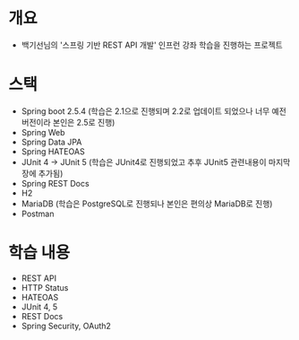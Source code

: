 # 개요

- 백기선님의 '스프링 기반 REST API 개발' 인프런 강좌 학습을 진행하는 프로젝트

# 스택

- Spring boot 2.5.4 (학습은 2.1으로 진행되며 2.2로 업데이트 되었으나 너무 예전 버전이라 본인은 2.5로 진행)
- Spring Web
- Spring Data JPA
- Spring HATEOAS
- JUnit 4 -> JUnit 5 (학습은 JUnit4로 진행되었고 추후 JUnit5 관련내용이 마지막장에 추가됨)
- Spring REST Docs
- H2
- MariaDB (학습은 PostgreSQL로 진행되나 본인은 편의상 MariaDB로 진행)
- Postman

# 학습 내용

- REST API
- HTTP Status
- HATEOAS
- JUnit 4, 5
- REST Docs
- Spring Security, OAuth2